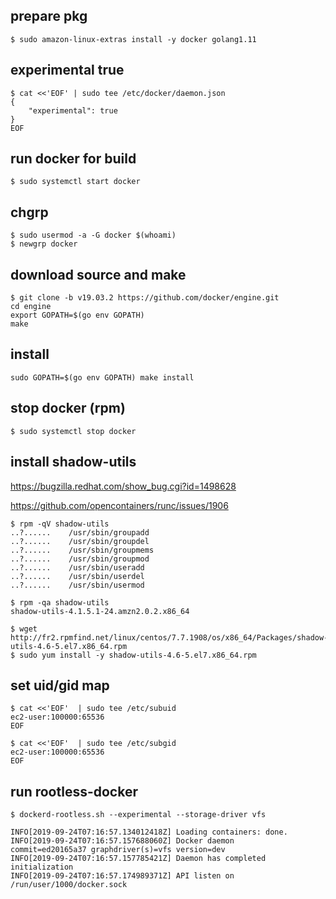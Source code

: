 
prepare pkg
--
```console
$ sudo amazon-linux-extras install -y docker golang1.11
```

experimental true
--
```console
$ cat <<'EOF' | sudo tee /etc/docker/daemon.json
{
    "experimental": true
}
EOF
```


run docker for build
--
```console
$ sudo systemctl start docker
```

chgrp 
--

```console
$ sudo usermod -a -G docker $(whoami)
$ newgrp docker
```

download source and make
--
```console
$ git clone -b v19.03.2 https://github.com/docker/engine.git
cd engine
export GOPATH=$(go env GOPATH)
make 
```

install
--
```console
sudo GOPATH=$(go env GOPATH) make install
```


stop docker (rpm)
--

```console
$ sudo systemctl stop docker
```



install shadow-utils
--

https://bugzilla.redhat.com/show_bug.cgi?id=1498628

https://github.com/opencontainers/runc/issues/1906

```console
$ rpm -qV shadow-utils
..?......    /usr/sbin/groupadd
..?......    /usr/sbin/groupdel
..?......    /usr/sbin/groupmems
..?......    /usr/sbin/groupmod
..?......    /usr/sbin/useradd
..?......    /usr/sbin/userdel
..?......    /usr/sbin/usermod
```
```console
$ rpm -qa shadow-utils
shadow-utils-4.1.5.1-24.amzn2.0.2.x86_64
```
```console
$ wget http://fr2.rpmfind.net/linux/centos/7.7.1908/os/x86_64/Packages/shadow-utils-4.6-5.el7.x86_64.rpm
$ sudo yum install -y shadow-utils-4.6-5.el7.x86_64.rpm
```


set uid/gid map
--


```console
$ cat <<'EOF'  | sudo tee /etc/subuid
ec2-user:100000:65536
EOF
```

```console
$ cat <<'EOF'  | sudo tee /etc/subgid
ec2-user:100000:65536
EOF
```


run rootless-docker
--

```console
$ dockerd-rootless.sh --experimental --storage-driver vfs
```

```
INFO[2019-09-24T07:16:57.134012418Z] Loading containers: done.
INFO[2019-09-24T07:16:57.157688060Z] Docker daemon                                 commit=ed20165a37 graphdriver(s)=vfs version=dev
INFO[2019-09-24T07:16:57.157785421Z] Daemon has completed initialization
INFO[2019-09-24T07:16:57.174989371Z] API listen on /run/user/1000/docker.sock
```
